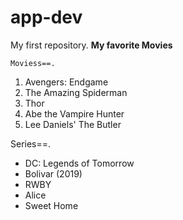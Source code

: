 # app-dev
My first repository.
**My favorite Movies**

	Moviess==.

1. Avengers: Endgame
2. The Amazing Spiderman
3. Thor
4. Abe the Vampire Hunter
5. Lee Daniels' The Butler

Series==.

- DC: Legends of Tomorrow
- Bolivar (2019)
- RWBY
- Alice
- Sweet Home
